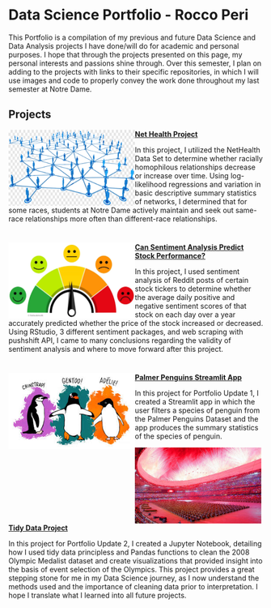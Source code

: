 # Data Science Portfolio - Rocco Peri
This Portfolio is a compilation of my previous and future Data Science and Data Analysis projects I have done/will do for academic and personal purposes. I hope that through the projects presented on this page, my personal interests and passions shine through. Over this semester, I plan on adding to the projects with links to their specific repositories, in which I will use images and code to properly convey the work done throughout my last semester at Notre Dame. 

## Projects

<img align="left" width="250" height="150" src="https://github.com/roccoperi/PERI-Data-Science-Portfolio/blob/main/networks.png"> **[Net Health Project](https://github.com/roccoperi/Net-Health-Project)**

In this project, I utilized the NetHealth Data Set to determine whether racially homophilous relationships decrease or increase over time. Using log-likelihood regressions and variation in basic descriptive summary statistics of networks, I determined that for some races, students at Notre Dame actively maintain and seek out same-race relationships more often than different-race relationships. 

#

<img align="left" width="250" height="150" src="https://github.com/roccoperi/PERI-Data-Science-Portfolio/blob/main/sentiment.webp"> **[Can Sentiment Analysis Predict Stock Performance?](https://github.com/roccoperi/Reddit-Sentiment-Analysis-For-Modeling-Stock-Performance)**

In this project, I used sentiment analysis of Reddit posts of certain stock tickers to determine whether the average daily positive and negative sentiment scores of that stock on each day over a year accurately predicted whether the price of the stock increased or decreased. Using RStudio, 3 different sentiment packages, and web scraping with pushshift API, I came to many conclusions regarding the validity of sentiment analysis and where to move forward after this project.

#
<img align="left" width="250" height="150" src="https://github.com/roccoperi/PERI-Data-Science-Portfolio/blob/main/penguins.jpg"> **[Palmer Penguins Streamlit App](https://github.com/roccoperi/PERI-Data-Science-Portfolio/tree/main/basic-streamlit-app)**

In this project for Portfolio Update 1, I created a Streamlit app in which the user filters a species of penguin from the Palmer Penguins Dataset and the app produces the summary statistics of the species of penguin. 

<img align="left" width="250" height="150" src="https://github.com/roccoperi/PERI-Data-Science-Portfolio/blob/main/2008%20olympics.jpg"> **[Tidy Data Project](https://github.com/roccoperi/PERI-Data-Science-Portfolio/tree/main/TidyData-Project)**

In this project for Portfolio Update 2, I created a Jupyter Notebook, detailing how I used tidy data principless and Pandas functions to clean the 2008 Olympic Medalist dataset and create visualizations that provided insight into the basis of event selection of the Olympics. This project provides a great stepping stone for me in my Data Science journey, as I now understand the methods used and the importance of cleaning data prior to interpretation. I hope I translate what I learned into all future projects. 


